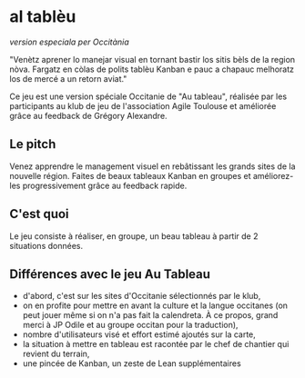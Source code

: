 # al tablèu
*version especiala per Occitània*

"Venètz aprener lo manejar visual en tornant bastir los sitis bèls de la region nòva.
Fargatz en còlas de polits tablèu Kanban e pauc a chapauc melhoratz los de mercé a un retorn aviat."

Ce jeu est une version spéciale Occitanie de "Au tableau", réalisée par les participants au klub de jeu de l'association Agile Toulouse et améliorée grâce au feedback de Grégory Alexandre.

## Le pitch
Venez apprendre le management visuel en rebâtissant les grands sites de la nouvelle région.
Faites de beaux tableaux Kanban en groupes et améliorez-les progressivement grâce au feedback rapide.

## C'est quoi
Le jeu consiste à réaliser, en groupe, un beau tableau à partir de 2 situations données. 

## Différences avec le jeu Au Tableau
- d'abord, c'est sur les sites d'Occitanie sélectionnés par le klub,
- on en profite pour mettre en avant la culture et la langue occitanes (on peut jouer même si on n'a pas fait la calendreta. À ce propos, grand merci à JP Odile et au groupe occitan pour la traduction),
- nombre d'utilisateurs visé et effort estimé ajoutés sur la carte,
- la situation à mettre en tableau est racontée par le chef de chantier qui revient du terrain,
- une pincée de Kanban, un zeste de Lean supplémentaires
